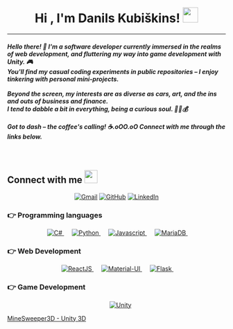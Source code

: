 <h1 align="center">Hi , I'm Danils Kubiškins! <img src="https://media.giphy.com/media/hvRJCLFzcasrR4ia7z/giphy.gif" width="35"></h1>

<hr/>
<h5>
Hello there! 👋 
I'm a software developer currently immersed in the realms of web development, and fluttering my way into game development with Unity. 🎮 <br>
You'll find my casual coding experiments in public repositories – I enjoy tinkering with personal mini-projects. <br>
<br>
Beyond the screen, my interests are as diverse as cars, art, and the ins and outs of business and finance. <br>
I tend to dabble a bit in everything, being a curious soul. 🚗🎨💰<br>
<br>
Got to dash – the coffee's calling! ☕.oOO.oO Connect with me through the links below.<br>

</h5>
<br>

## Connect with me <img src="https://media.giphy.com/media/iY8CRBdQXODJSCERIr/giphy.gif" width="30px">
<p align="center">
	<a href="mailto:danils.kubiskins@gmail.com"><img src="https://img.shields.io/badge/Gmail-D14836?style=for-the-badge&logo=gmail&logoColor=white" alt="Gmail"/></a>
	<a href="https://github.com/K-Danils"><img src="https://img.shields.io/badge/GitHub-100000?style=for-the-badge&logo=github&logoColor=white" alt="GitHub"/></a>
	<a href="https://www.linkedin.com/in/danils-kubiskins/"><img src="https://img.shields.io/badge/LinkedIn-0077B5?style=for-the-badge&logo=linkedin&logoColor=white" alt="LinkedIn"/></a>
</p>


### 👉 Programming languages

<p align="center"> 
  &emsp; 
  <a href="https://docs.microsoft.com/en-us/dotnet/csharp/" target="_blank"> 
    <img alt="C#" src="https://img.shields.io/badge/C%23-239120?style=for-the-badge&logo=c-sharp&logoColor=white">
  </a> 
  &emsp;
  <a href="https://www.java.com/en/" target="_blank"> 
    <img alt="Python" src="https://img.shields.io/badge/Python-3776AB?style=for-the-badge&logo=python&logoColor=white">
  </a> 
  &emsp;
  <a href="https://www.typescriptlang.org/" target="_blank"> 
    <img alt="Javascript" src="https://img.shields.io/badge/JavaScript-F7DF1E?style=for-the-badge&logo=javascript&logoColor=black">
  </a>
  &emsp;
  <a href="https://www.typescriptlang.org/" target="_blank"> 
    <img alt="MariaDB" src="https://img.shields.io/badge/MariaDB-003545?style=for-the-badge&logo=mariadb&logoColor=white">
  </a>
  &emsp;

</p>

### 👉 Web Development
<p align="center"> 
  &emsp; 
  <a href="https://www.w3.org/html/" target="_blank"> 
   <img alt="ReactJS" src="https://img.shields.io/badge/React-20232A?style=for-the-badge&logo=react&logoColor=61DAFB">
  </a>   
  &emsp;
  <a href="https://www.w3schools.com/css/" target="_blank">
    <img alt="Material-UI" src="https://img.shields.io/badge/Material--UI-0081CB?style=for-the-badge&logo=material-ui&logoColor=white">
  </a> 
	&emsp; 
<a href="https://www.php.net/" target="_blank">
    <img alt="Flask" src="https://img.shields.io/badge/Flask-000000?style=for-the-badge&logo=flask&logoColor=white">
  </a> 
	&emsp; 
</p>

### 👉 Game Development
<p align="center"> 
	&emsp;
  <a href="https://www.w3schools.com/css/" target="_blank">
    <img alt="Unity" src="https://img.shields.io/badge/Unity-100000?style=for-the-badge&logo=unity&logoColor=white">
  </a> 
  <a href="https://k-danils.itch.io/mine-sweeper" target="_blank" align="center">
	  <p>MineSweeper3D - Unity 3D</p>
  </a> 
</p>
